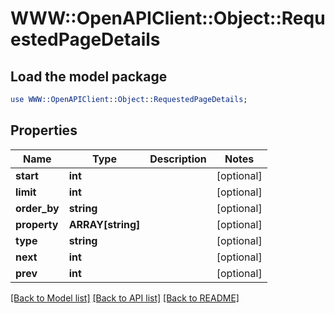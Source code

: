 # WWW::OpenAPIClient::Object::RequestedPageDetails

## Load the model package
```perl
use WWW::OpenAPIClient::Object::RequestedPageDetails;
```

## Properties
Name | Type | Description | Notes
------------ | ------------- | ------------- | -------------
**start** | **int** |  | [optional] 
**limit** | **int** |  | [optional] 
**order_by** | **string** |  | [optional] 
**property** | **ARRAY[string]** |  | [optional] 
**type** | **string** |  | [optional] 
**next** | **int** |  | [optional] 
**prev** | **int** |  | [optional] 

[[Back to Model list]](../README.md#documentation-for-models) [[Back to API list]](../README.md#documentation-for-api-endpoints) [[Back to README]](../README.md)


